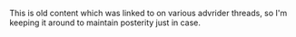 This is old content which was linked to on various advrider threads, so I'm
keeping it around to maintain posterity just in case.
